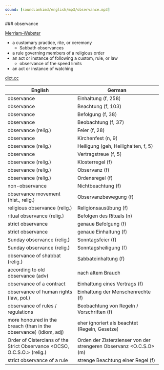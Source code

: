```yaml
---
sound: [sound:ankimd/english/mp3/observance.mp3]
---
```


\### observance

[Merriam-Webster](https://www.merriam-webster.com/dictionary/observance)

- a customary practice, rite, or ceremony
    - Sabbath observances
- a rule governing members of a religious order
- an act or instance of following a custom, rule, or law
    - observance of the speed limits
- an act or instance of watching

[dict.cc](https://www.dict.cc/observance)

| English        | German       |
| -------------- | ------------ |
| observance | Einhaltung (f, 258) |
| observance | Beachtung (f, 103) |
| observance | Befolgung (f, 38) |
| observance | Beobachtung (f, 37) |
| observance (relig.) | Feier (f, 28) |
| observance | Kirchenfest (n, 9) |
| observance (relig.) | Heiligung (geh, Heilighalten, f, 5) |
| observance | Vertragstreue (f, 5) |
| observance (relig.) | Klosterregel (f) |
| observance (relig.) | Observanz (f) |
| observance (relig.) | Ordensregel (f) |
| non-observance | Nichtbeachtung (f) |
| observance movement (hist., relig.) | Observanzbewegung (f) |
| religious observance (relig.) | Religionsausübung (f) |
| ritual observance (relig.) | Befolgen des Rituals (n) |
| strict observance | genaue Befolgung (f) |
| strict observance | genaue Einhaltung (f) |
| Sunday observance (relig.) | Sonntagsfeier (f) |
| Sunday observance (relig.) | Sonntagsheiligung (f) |
| observance of shabbat (relig.) | Sabbateinhaltung (f) |
| according to old observance (adv) | nach altem Brauch |
| observance of a contract | Einhaltung eines Vertrags (f) |
| observance of human rights (law, pol.) | Einhaltung der Menschenrechte (f) |
| observance of rules / regulations | Beobachtung von Regeln / Vorschriften (f) |
| more honoured in the breach (than in the observance) (idiom, adj) | eher ignoriert als beachtet (Regeln, Gesetze) |
| Order of Cistercians of the Strict Observance <OCSO, O.C.S.O.> (relig.) | Orden der Zisterzienser von der strengeren Observanz <O.C.S.O> (m) |
| strict observance of a rule | strenge Beachtung einer Regel (f) |
